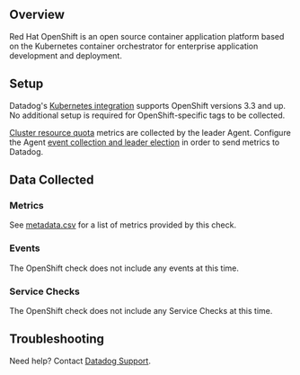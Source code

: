 ## Overview

Red Hat OpenShift is an open source container application platform based on the Kubernetes container orchestrator for enterprise application development and deployment.

## Setup

Datadog's [Kubernetes integration][1] supports OpenShift versions 3.3 and up. No additional setup is required for OpenShift-specific tags to be collected.

[Cluster resource quota][2] metrics are collected by the leader Agent. Configure the Agent [event collection and leader election][3] in order to send metrics to Datadog.

## Data Collected
### Metrics

See [metadata.csv][4] for a list of metrics provided by this check.

### Events
The OpenShift check does not include any events at this time.

### Service Checks

The OpenShift check does not include any Service Checks at this time.

## Troubleshooting
Need help? Contact [Datadog Support][5].


[1]: https://docs.datadoghq.com/integrations/kubernetes
[2]: https://docs.openshift.com/container-platform/3.9/admin_guide/multiproject_quota.html
[3]: https://docs.datadoghq.com/agent/basic_agent_usage/kubernetes/#event-collection
[4]: https://github.com/DataDog/integrations-core/blob/master/openshift/metadata.csv
[5]: https://docs.datadoghq.com/help
